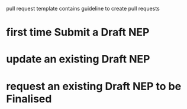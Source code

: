 pull request template contains guideline to create pull requests

# first time Submit a Draft NEP

# update an existing Draft NEP

# request an existing Draft NEP to be Finalised
